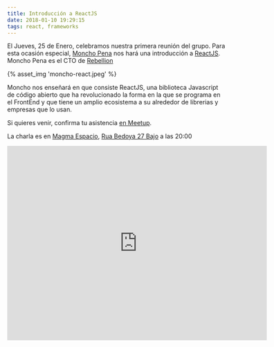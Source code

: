 ```yaml
---
title: Introducción a ReactJS
date: 2018-01-10 19:29:15
tags: react, frameworks
---
```


El Jueves, 25 de Enero, celebramos nuestra primera reunión del grupo. Para esta ocasión especial, [Moncho Pena](https://github.com/monchopena) nos hará una introducción a [ReactJS](https://reactjs.org/). Moncho Pena es el CTO de [Rebellion](https://rebellioncard.com/)

{% asset_img 'moncho-react.jpeg' %}


Moncho nos enseñará en que consiste ReactJS, una biblioteca Javascript de código abierto que ha revolucionado la forma en la que se programa en el FrontEnd y que tiene un amplio ecosistema a su alrededor de librerias y empresas que lo usan.

Si quieres venir, confirma tu asistencia [en Meetup](https://www.meetup.com/es-ES/jsourense/events/246639661/).

La charla es en [Magma Espacio](http://magmaespacio.es/), [Rua Bedoya 27 Bajo](https://www.google.com/maps/place/R%C3%BAa+Bedoya,+27,+32004+Ourense/@42.33913,-7.86022,17z/data=!3m1!4b1!4m5!3m4!1s0xd2ffec7c1fb1ed9:0xa0273bd578731d1e!8m2!3d42.33913!4d-7.86022?api=1&query=R%C3%BAa+Bedoya%2C+27%2C+32004+Ourense%2C+Ourense%2C+es) a las 20:00

<iframe src="https://www.google.com/maps/embed?pb=!1m18!1m12!1m3!1d2949.1591564000264!2d-7.860220000000001!3d42.33913!2m3!1f0!2f0!3f0!3m2!1i1024!2i768!4f13.1!3m3!1m2!1s0xd2ffec7c1fb1ed9%3A0xa0273bd578731d1e!2sR%C3%BAa+Bedoya%2C+27%2C+32004+Ourense!5e0!3m2!1sen!2ses!4v1515609233505" width="600" height="450" frameborder="0" style="border:0" allowfullscreen></iframe>
